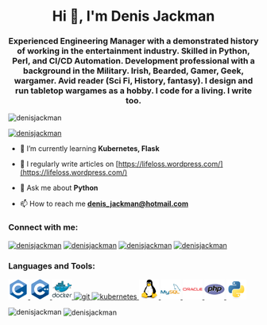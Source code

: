 <h1 align="center">Hi 👋, I'm Denis Jackman</h1>
<h3 align="center">Experienced Engineering Manager with a demonstrated history of working in the entertainment industry. Skilled in Python, Perl, and CI/CD Automation. Development professional with a background in the Military. Irish, Bearded, Gamer, Geek, wargamer. Avid reader (Sci Fi, History, fantasy). I design and run tabletop wargames as a hobby. I code for a living. I write too.</h3>

<p align="left"> <img src="https://komarev.com/ghpvc/?username=denisjackman&label=Profile%20views&color=0e75b6&style=plastic" alt="denisjackman" /> </p>

<p align="left"> <a href="https://github.com/ryo-ma/github-profile-trophy"><img src="https://github-profile-trophy.vercel.app/?username=denisjackman" alt="denisjackman" /></a> </p>

- 🌱 I’m currently learning **Kubernetes, Flask**

- 📝 I regularly write articles on [https://lifeloss.wordpress.com/](https://lifeloss.wordpress.com/)

- 💬 Ask me about **Python**

- 📫 How to reach me **denis_jackman@hotmail.com**

<h3 align="left">Connect with me:</h3>
<p align="left">
<a href="https://twitter.com/denisjackman" target="blank"><img align="center" src="https://raw.githubusercontent.com/rahuldkjain/github-profile-readme-generator/master/src/images/icons/Social/twitter.svg" alt="denisjackman" height="30" width="40" /></a>
<a href="https://linkedin.com/in/denisjackman" target="blank"><img align="center" src="https://raw.githubusercontent.com/rahuldkjain/github-profile-readme-generator/master/src/images/icons/Social/linked-in-alt.svg" alt="denisjackman" height="30" width="40" /></a>
<a href="https://kaggle.com/denisjackman" target="blank"><img align="center" src="https://raw.githubusercontent.com/rahuldkjain/github-profile-readme-generator/master/src/images/icons/Social/kaggle.svg" alt="denisjackman" height="30" width="40" /></a>
<a href="https://instagram.com/denisjackman" target="blank"><img align="center" src="https://raw.githubusercontent.com/rahuldkjain/github-profile-readme-generator/master/src/images/icons/Social/instagram.svg" alt="denisjackman" height="30" width="40" /></a>
</p>

<h3 align="left">Languages and Tools:</h3>
<p align="left"> <a href="https://www.cprogramming.com/" target="_blank" rel="noreferrer"> <img src="https://raw.githubusercontent.com/devicons/devicon/master/icons/c/c-original.svg" alt="c" width="40" height="40"/> </a> <a href="https://www.w3schools.com/cpp/" target="_blank" rel="noreferrer"> <img src="https://raw.githubusercontent.com/devicons/devicon/master/icons/cplusplus/cplusplus-original.svg" alt="cplusplus" width="40" height="40"/> </a> <a href="https://www.docker.com/" target="_blank" rel="noreferrer"> <img src="https://raw.githubusercontent.com/devicons/devicon/master/icons/docker/docker-original-wordmark.svg" alt="docker" width="40" height="40"/> </a> <a href="https://git-scm.com/" target="_blank" rel="noreferrer"> <img src="https://www.vectorlogo.zone/logos/git-scm/git-scm-icon.svg" alt="git" width="40" height="40"/> </a> <a href="https://kubernetes.io" target="_blank" rel="noreferrer"> <img src="https://www.vectorlogo.zone/logos/kubernetes/kubernetes-icon.svg" alt="kubernetes" width="40" height="40"/> </a> <a href="https://www.linux.org/" target="_blank" rel="noreferrer"> <img src="https://raw.githubusercontent.com/devicons/devicon/master/icons/linux/linux-original.svg" alt="linux" width="40" height="40"/> </a> <a href="https://www.mysql.com/" target="_blank" rel="noreferrer"> <img src="https://raw.githubusercontent.com/devicons/devicon/master/icons/mysql/mysql-original-wordmark.svg" alt="mysql" width="40" height="40"/> </a> <a href="https://www.oracle.com/" target="_blank" rel="noreferrer"> <img src="https://raw.githubusercontent.com/devicons/devicon/master/icons/oracle/oracle-original.svg" alt="oracle" width="40" height="40"/> </a> <a href="https://www.php.net" target="_blank" rel="noreferrer"> <img src="https://raw.githubusercontent.com/devicons/devicon/master/icons/php/php-original.svg" alt="php" width="40" height="40"/> </a> <a href="https://www.python.org" target="_blank" rel="noreferrer"> <img src="https://raw.githubusercontent.com/devicons/devicon/master/icons/python/python-original.svg" alt="python" width="40" height="40"/> </a> </p>

<p><img align="left" src="https://github-readme-stats.vercel.app/api/top-langs?username=denisjackman&show_icons=true&theme=dark&locale=en&layout=compact" alt="denisjackman" /></p>

<p>&nbsp;<img align="center" src="https://github-readme-stats.vercel.app/api?username=denisjackman&show_icons=true&theme=dark&locale=en" alt="denisjackman" /></p>
